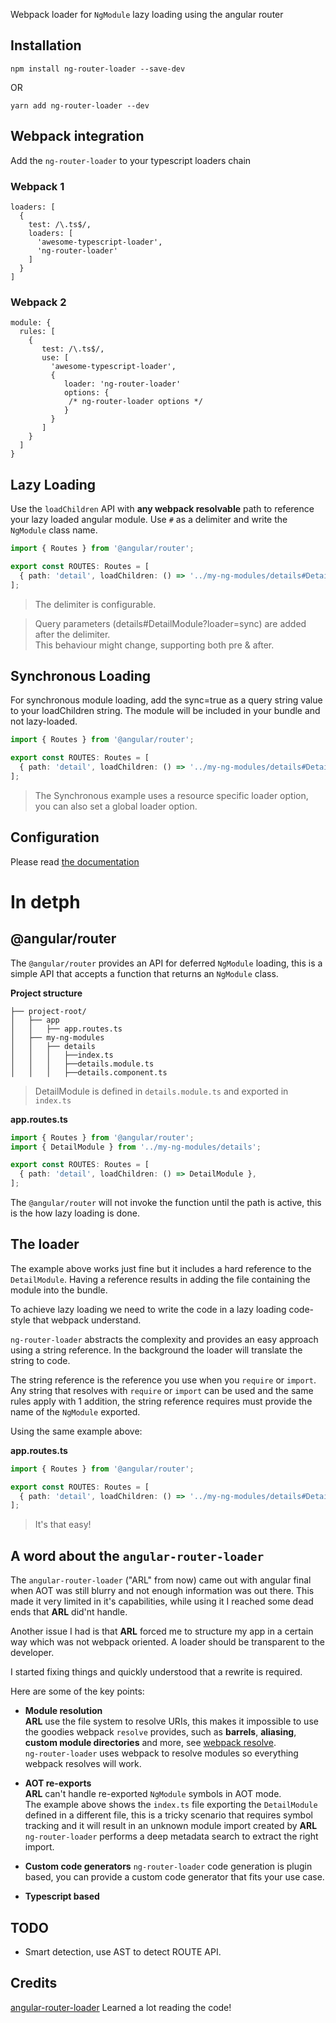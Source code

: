 Webpack loader for `NgModule` lazy loading using the angular router

## Installation

`npm install ng-router-loader --save-dev`

OR

`yarn add ng-router-loader --dev`


## Webpack integration

Add the `ng-router-loader` to your typescript loaders chain

### Webpack 1
```
loaders: [
  {
    test: /\.ts$/,
    loaders: [
      'awesome-typescript-loader',
      'ng-router-loader'
    ]
  }
]
```

### Webpack 2
```
module: {
  rules: [
    {
       test: /\.ts$/,
       use: [
         'awesome-typescript-loader',
         {
            loader: 'ng-router-loader' 
            options: {
             /* ng-router-loader options */
            }
         }         
       ]
    }
  ]
}
```

## Lazy Loading
Use the `loadChildren` API with **any webpack resolvable** path to reference your lazy loaded angular module.
Use `#` as a delimiter and write the `NgModule` class name.

```ts
import { Routes } from '@angular/router';

export const ROUTES: Routes = [
  { path: 'detail', loadChildren: () => '../my-ng-modules/details#DetailModule' },
];
```

> The delimiter is configurable.

> Query parameters (details#DetailModule?loader=sync) are added after the delimiter.  
 This behaviour might change, supporting both pre & after. 

## Synchronous Loading
For synchronous module loading, add the sync=true as a query string value to your loadChildren string. The module will be included in your bundle and not lazy-loaded.
```ts
import { Routes } from '@angular/router';

export const ROUTES: Routes = [
  { path: 'detail', loadChildren: () => '../my-ng-modules/details#DetailModule?loader=sync' },
];
```
> The Synchronous example uses a resource specific loader option, you can also set a global loader option.

## Configuration 
Please read [the documentation](https://shlomiassaf.github.io/ng-router-loader)
 
# In detph 
## @angular/router
The `@angular/router` provides an API for deferred `NgModule` loading, this is a simple API that accepts a function that returns an `NgModule` class.

**Project structure**
```
├── project-root/
│   ├── app
│   │   ├── app.routes.ts
│   ├── my-ng-modules
│   │   ├── details
│   │   │   ├──index.ts
│   │   │   ├──details.module.ts
│   │   │   ├──details.component.ts
```

> DetailModule is defined in `details.module.ts` and exported in `index.ts`

**app.routes.ts**
```ts
import { Routes } from '@angular/router';
import { DetailModule } from '../my-ng-modules/details';

export const ROUTES: Routes = [
  { path: 'detail', loadChildren: () => DetailModule },
];
```

The `@angular/router` will not invoke the function until the path is active, this is the how lazy loading is done.
 
## The loader
The example above works just fine but it includes a hard reference to the `DetailModule`. 
Having a reference results in adding the file containing the module into the bundle.
 
To achieve lazy loading we need to write the code in a lazy loading code-style that webpack understand.

`ng-router-loader` abstracts the complexity and provides an easy approach using a string reference.
In the background the loader will translate the string to code. 

The string reference is the reference you use when you `require` or `import`.  
Any string that resolves with `require` or `import` can be used and the same rules apply with 1 addition, the string reference requires must provide the name of the `NgModule` exported.

Using the same example above:

**app.routes.ts**
```ts
import { Routes } from '@angular/router';

export const ROUTES: Routes = [
  { path: 'detail', loadChildren: () => '../my-ng-modules/details#DetailModule' },
];
```

> It's that easy!

## A word about the `angular-router-loader`
The `angular-router-loader` ("ARL" from now) came out with angular final when AOT was still blurry and not enough information was out there.
This made it very limited in it's capabilities, while using it I reached some dead ends that **ARL** did'nt handle.
  
Another issue I had is that **ARL** forced me to structure my app in a certain way which was not webpack oriented. A loader should be transparent to the developer.

I started fixing things and quickly understood that a rewrite is required.

Here are some of the key points:

  - **Module resolution**  
  **ARL** use the file system to resolve URIs, this makes it impossible to use the goodies webpack `resolve` provides, 
  such as **barrels**, **aliasing**, **custom module directories** and more, see [webpack resolve](https://webpack.js.org/configuration/resolve/).  
  `ng-router-loader` uses webpack to resolve modules so everything webpack resolves will work.
  
  - **AOT re-exports**   
  **ARL** can't handle re-exported `NgModule` symbols in AOT mode.  
   The example above shows the `index.ts` file exporting the `DetailModule` defined in a different 
   file, this is a tricky scenario that requires symbol tracking and it will result in an unknown module import created by **ARL**
   `ng-router-loader` performs a deep metadata search to extract the right import.
   
   - **Custom code generators**
   `ng-router-loader` code generation is plugin based, you can provide a custom code generator that fits your use case.
   
   - **Typescript based**
   
## TODO
  - Smart detection, use AST to detect ROUTE API.

## Credits

[angular-router-loader](https://github.com/brandonroberts/angular-router-loader)
Learned a lot reading the code!